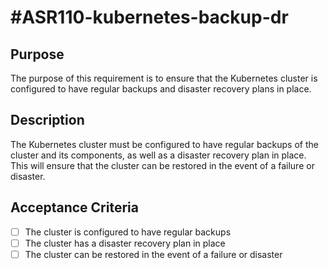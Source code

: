 # #ASR110-kubernetes-backup-dr

## Purpose

The purpose of this requirement is to ensure that the Kubernetes cluster is configured
to have regular backups and disaster recovery plans in place.

## Description

The Kubernetes cluster must be configured to have regular backups of the cluster
and its components, as well as a disaster recovery plan in place. This will
ensure that the cluster can be restored in the event of a failure or disaster.

## Acceptance Criteria

- [ ] The cluster is configured to have regular backups
- [ ] The cluster has a disaster recovery plan in place
- [ ] The cluster can be restored in the event of a failure or disaster
